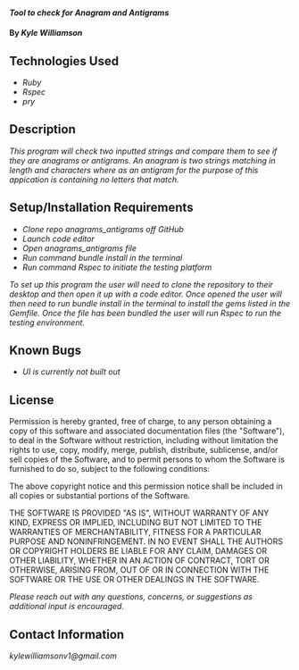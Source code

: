 #### _Tool to check for Anagram and Antigrams_

#### By _**Kyle Williamson**_

## Technologies Used

* _Ruby_
* _Rspec_
* _pry_

## Description

_This program will check two inputted strings and compare them to see if they are anagrams or antigrams.  An anagram is two strings matching in length and characters where as an antigram for the purpose of this appication is containing no letters that match._

## Setup/Installation Requirements

* _Clone repo anagrams_antigrams off GitHub_
* _Launch code editor_
* _Open anagrams_antigrams file_
* _Run command bundle install in the terminal_
* _Run command Rspec to initiate the testing platform_

_To set up this program the user will need to clone the repository to their desktop and then open it up with a code editor. Once opened the user will then need to run bundle install in the terminal to install the gems listed in the Gemfile. Once the file has been bundled the user will run Rspec to run the testing environment._

## Known Bugs

* _UI is currently not built out_


## License

Permission is hereby granted, free of charge, to any person obtaining a copy of this software and associated documentation files (the "Software"), to deal in the Software without restriction, including without limitation the rights to use, copy, modify, merge, publish, distribute, sublicense, and/or sell copies of the Software, and to permit persons to whom the Software is furnished to do so, subject to the following conditions:

The above copyright notice and this permission notice shall be included in all copies or substantial portions of the Software.

THE SOFTWARE IS PROVIDED "AS IS", WITHOUT WARRANTY OF ANY KIND, EXPRESS OR IMPLIED, INCLUDING BUT NOT LIMITED TO THE WARRANTIES OF MERCHANTABILITY, FITNESS FOR A PARTICULAR PURPOSE AND NONINFRINGEMENT. IN NO EVENT SHALL THE AUTHORS OR COPYRIGHT HOLDERS BE LIABLE FOR ANY CLAIM, DAMAGES OR OTHER LIABILITY, WHETHER IN AN ACTION OF CONTRACT, TORT OR OTHERWISE, ARISING FROM, OUT OF OR IN CONNECTION WITH THE SOFTWARE OR THE USE OR OTHER DEALINGS IN THE SOFTWARE.

_Please reach out with any questions, concerns, or suggestions as additional input is encouraged._

## Contact Information

_kylewilliamsonv1@gmail.com_ 